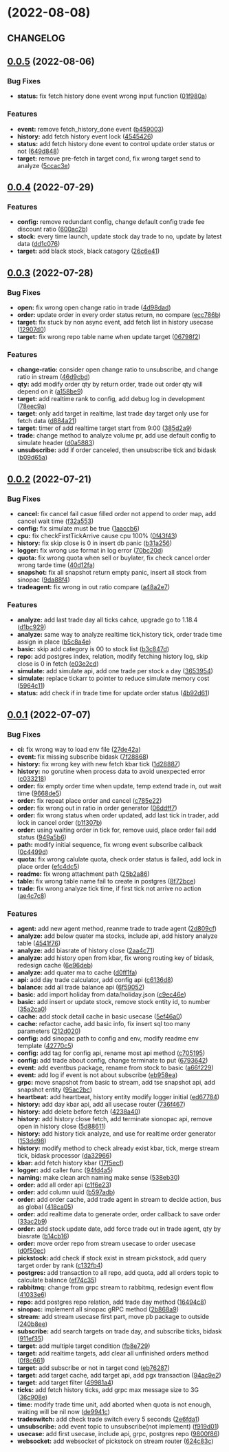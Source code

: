 # [](https://gitlab.tocraw.com/root/toc-machine-trading/compare/v0.0.5...v) (2022-08-08)

## CHANGELOG

## [0.0.5](https://gitlab.tocraw.com/root/toc-machine-trading/compare/v0.0.4...v0.0.5) (2022-08-06)

### Bug Fixes

* **status:** fix fetch history done event wrong input function ([01f980a](https://gitlab.tocraw.com/root/toc-machine-trading/commit/01f980aac99975489d794ee268334e94a7881e99))

### Features

* **event:** remove fetch_history_done event ([b459003](https://gitlab.tocraw.com/root/toc-machine-trading/commit/b459003cbc4fe7dc896b474dd7e698b54ab0ffe7))
* **history:** add fetch history event lock ([4545426](https://gitlab.tocraw.com/root/toc-machine-trading/commit/4545426be2d948e98e3859b17f27dad66fb7541e))
* **status:** add fetch history done event to control update order status or not ([649d848](https://gitlab.tocraw.com/root/toc-machine-trading/commit/649d848b6e55ac8fc1ea1f1ac39808be5a273c0a))
* **target:** remove pre-fetch in target cond, fix wrong target send to analyze ([5ccac3e](https://gitlab.tocraw.com/root/toc-machine-trading/commit/5ccac3ec93314683554454e3e77980c3d7f8301b))

## [0.0.4](https://gitlab.tocraw.com/root/toc-machine-trading/compare/v0.0.3...v0.0.4) (2022-07-29)

### Features

* **config:** remove redundant config, change default config trade fee discount ratio ([600ac2b](https://gitlab.tocraw.com/root/toc-machine-trading/commit/600ac2bf2174b06932d927237a9d00bcda175bb7))
* **stock:** every time launch, update stock day trade to no, update by latest data ([dd1c076](https://gitlab.tocraw.com/root/toc-machine-trading/commit/dd1c076eed2d526908ad2ad3c6160542102cc3ae))
* **target:** add black stock, black catagory ([26c6e41](https://gitlab.tocraw.com/root/toc-machine-trading/commit/26c6e412d972066f6b7afe9867391a1db9b26ff4))

## [0.0.3](https://gitlab.tocraw.com/root/toc-machine-trading/compare/v0.0.2...v0.0.3) (2022-07-28)

### Bug Fixes

* **open:** fix wrong open change ratio in trade ([4d98dad](https://gitlab.tocraw.com/root/toc-machine-trading/commit/4d98dad3b555d7ec0d001f05abce8aad14f5baf8))
* **order:** update order in every order status return, no compare ([ecc786b](https://gitlab.tocraw.com/root/toc-machine-trading/commit/ecc786b58819697f93f16eaefc087032a415727c))
* **target:** fix stuck by non async event, add fetch list in history usecase ([12907d0](https://gitlab.tocraw.com/root/toc-machine-trading/commit/12907d0286828741b593e416df4925cfc3fd4677))
* **target:** fix wrong repo table name when update target ([06798f2](https://gitlab.tocraw.com/root/toc-machine-trading/commit/06798f270a71e6706bd12d4a07a30dc5200c268c))

### Features

* **change-ratio:** consider open change ratio to unsubscribe, and change ratio in stream ([46d9cbd](https://gitlab.tocraw.com/root/toc-machine-trading/commit/46d9cbdfe9fec702055de47da14d34d526ea71a2))
* **qty:** add modify order qty by return order, trade out order qty will depend on it ([a158be9](https://gitlab.tocraw.com/root/toc-machine-trading/commit/a158be9e475588de389655dd307cc806a361c651))
* **target:** add realtime rank to config, add debug log in development ([78eec9a](https://gitlab.tocraw.com/root/toc-machine-trading/commit/78eec9a77b57bb9a4a0cca2961deb34397998995))
* **target:** only add target in realtime, last trade day target only use for fetch data ([d884a21](https://gitlab.tocraw.com/root/toc-machine-trading/commit/d884a214530c1d73dd8a81db1d0e601d2b06814f))
* **target:** timer of add realtime target start from 9:00 ([385d2a9](https://gitlab.tocraw.com/root/toc-machine-trading/commit/385d2a949b1162a2bc89a4b172db39e79de3348b))
* **trade:** change method to analyze volume pr, add use default config to simulate header ([d0a5883](https://gitlab.tocraw.com/root/toc-machine-trading/commit/d0a5883008455ad3b36be3ffc2c65660ccbb820f))
* **unsubscribe:** add if order canceled, then unsubscribe tick and bidask ([b09d65a](https://gitlab.tocraw.com/root/toc-machine-trading/commit/b09d65a88b273fb39cb98d07b81c1f02ffa5de21))

## [0.0.2](https://gitlab.tocraw.com/root/toc-machine-trading/compare/v0.0.1...v0.0.2) (2022-07-21)

### Bug Fixes

* **cancel:** fix cancel fail casue filled order not append to order map, add cancel wait time ([f32a553](https://gitlab.tocraw.com/root/toc-machine-trading/commit/f32a5534566fc436c3e513dec4fc0a37307b16fe))
* **config:** fix simulate must be true ([1aaccb6](https://gitlab.tocraw.com/root/toc-machine-trading/commit/1aaccb6236cfc86523bb51746be91fb4d85d4b28))
* **cpu:** fix checkFirstTickArrive cause cpu 100% ([0f43f43](https://gitlab.tocraw.com/root/toc-machine-trading/commit/0f43f435e663e154947c548ca5d6b442ed54b956))
* **history:** fix skip close is 0 in insert db panic ([b31a256](https://gitlab.tocraw.com/root/toc-machine-trading/commit/b31a256682fdab589c1e1fa2008f993cd046bf99))
* **logger:** fix wrong use format in log error ([70bc20d](https://gitlab.tocraw.com/root/toc-machine-trading/commit/70bc20dfaf90ba12274080e87f1150539e7b3b13))
* **quota:** fix wrong quota when sell or buylater, fix check cancel order wrong tarde time ([40d12fa](https://gitlab.tocraw.com/root/toc-machine-trading/commit/40d12fa27513dd6f9530409e4c5d6a6726adb5e7))
* **snapshot:** fix all snapshot return empty panic, insert all stock from sinopac ([9da88f4](https://gitlab.tocraw.com/root/toc-machine-trading/commit/9da88f4008a848231b0bb2609b2ee55ca43586ec))
* **tradeagent:** fix wrong in out ratio compare ([a48a2e7](https://gitlab.tocraw.com/root/toc-machine-trading/commit/a48a2e755fae16bcc2971a573a367fb91c8aaeac))

### Features

* **analyze:** add last trade day all ticks cahce, upgrade go to 1.18.4 ([d1bc929](https://gitlab.tocraw.com/root/toc-machine-trading/commit/d1bc929a63494c4d2bc29950d8c3b5f332b3ba36))
* **analyze:** same way to analyze realtime tick,history tick, order trade time assign in place ([b5c8a4e](https://gitlab.tocraw.com/root/toc-machine-trading/commit/b5c8a4e028047abd558cc3bb666ba5251c6b9441))
* **basic:** skip add category is 00 to stock list ([b3c847d](https://gitlab.tocraw.com/root/toc-machine-trading/commit/b3c847df328cc1169edd30f7fb85ffd05ed03df6))
* **repo:** add postgres index, relation, modify fetching history log, skip close is 0 in fetch ([e03e2cd](https://gitlab.tocraw.com/root/toc-machine-trading/commit/e03e2cd6733819666932924fe79a8830eb4419b7))
* **simulate:** add simulate api, add one trade per stock a day ([3653954](https://gitlab.tocraw.com/root/toc-machine-trading/commit/3653954c8199bf8e323c367eb270916bd7cddd90))
* **simulate:** replace tickarr to pointer to reduce simulate memory cost ([5964c11](https://gitlab.tocraw.com/root/toc-machine-trading/commit/5964c1114b32b645d8ca959d468fb6987d41e291))
* **status:** add check if in trade time for update order status ([4b92d61](https://gitlab.tocraw.com/root/toc-machine-trading/commit/4b92d61b503215e99f9c05377318316a8c290672))

## [0.0.1](https://gitlab.tocraw.com/root/toc-machine-trading/compare/94fd4a56259d9ca8e7c99417195165358148b2f8...v0.0.1) (2022-07-07)

### Bug Fixes

* **ci:** fix wrong way to load env file ([27de42a](https://gitlab.tocraw.com/root/toc-machine-trading/commit/27de42a131c33b7530b5e072459dd567b6c37c18))
* **event:** fix missing subscribe bidask ([7f28868](https://gitlab.tocraw.com/root/toc-machine-trading/commit/7f28868cf57f513d3868a27f191d59eee9eb96d1))
* **history:** fix wrong key with new fetch kbar tick ([1d28887](https://gitlab.tocraw.com/root/toc-machine-trading/commit/1d2888765c8bbcd93d2f6b655e6970a9e7895306))
* **history:** no gorutine when process data to avoid unexpected error ([c033218](https://gitlab.tocraw.com/root/toc-machine-trading/commit/c03321827761adcc3b2905433ed64732e0a3ecb7))
* **order:** fix empty order time when update, temp extend trade in, out wait time ([9668de5](https://gitlab.tocraw.com/root/toc-machine-trading/commit/9668de54e7563cb9cf0e496218a35928b810dc44))
* **order:** fix repeat place order and cancel ([c785e22](https://gitlab.tocraw.com/root/toc-machine-trading/commit/c785e22993c17146951e0f04bfbc526ec63f84bb))
* **order:** fix wrong out in ratio in order generator ([06ddff7](https://gitlab.tocraw.com/root/toc-machine-trading/commit/06ddff771a91230d875f114252e185707c7efa95))
* **order:** fix wrong status when order updated, add last tick in trader, add lock in cancel order ([b1f307b](https://gitlab.tocraw.com/root/toc-machine-trading/commit/b1f307b366f773ac1b32835dbe0fab827ff60054))
* **order:** using waiting order in tick for, remove uuid, place order fail add status ([949a5b6](https://gitlab.tocraw.com/root/toc-machine-trading/commit/949a5b67f2fc4fc635506d221af9b603800a6164))
* **path:** modify initial sequence, fix wrong event subscribe callback ([0c4499d](https://gitlab.tocraw.com/root/toc-machine-trading/commit/0c4499d831620cd68140a54f068f9250ef56b704))
* **quota:** fix wrong calulate quota, check order status is failed, add lock in place order ([efc4dc5](https://gitlab.tocraw.com/root/toc-machine-trading/commit/efc4dc5bb57bf6d380cace1553eb554d3c3d0c9d))
* **readme:** fix wrong attachment path ([25b2a86](https://gitlab.tocraw.com/root/toc-machine-trading/commit/25b2a86e3c2b19698c6076a6582a48ea8ff12b18))
* **table:** fix wrong table name fail to create in postgres ([8f72bce](https://gitlab.tocraw.com/root/toc-machine-trading/commit/8f72bce677463a570f27e4692a938bb6fec55cd3))
* **trade:** fix wrong analyze tick time, if first tick not arrive no action ([ae4c7c8](https://gitlab.tocraw.com/root/toc-machine-trading/commit/ae4c7c87e19f71c6af29f9e95b6c41a512861481))

### Features

* **agent:** add new agent method, reanme trade to trade agent ([2d809cf](https://gitlab.tocraw.com/root/toc-machine-trading/commit/2d809cffa790894599af28812e5eb2b4ba1dd39a))
* **analyze:** add below quater ma stocks, include api, add history analyze table ([4541f76](https://gitlab.tocraw.com/root/toc-machine-trading/commit/4541f760adf59a6b85d70c202cb8b157327801f4))
* **analyze:** add biasrate of history close ([2aa4c71](https://gitlab.tocraw.com/root/toc-machine-trading/commit/2aa4c71560e9c8c7eb5d479b02a99543d1c2eb85))
* **analyze:** add history open from kbar, fix wrong routing key of bidask, redesign cache ([6e96deb](https://gitlab.tocraw.com/root/toc-machine-trading/commit/6e96deb46eebcd452e893ee0851df648a18a1f82))
* **analyze:** add quater ma to cache ([d0ff1fa](https://gitlab.tocraw.com/root/toc-machine-trading/commit/d0ff1fa8d21934a56a57b78ef6d58173c1c3f956))
* **api:** add day trade calculator, add config api ([c6136d8](https://gitlab.tocraw.com/root/toc-machine-trading/commit/c6136d873417409591690f4a3729d4db0d4514b8))
* **balance:** add all trade balance api ([6f59052](https://gitlab.tocraw.com/root/toc-machine-trading/commit/6f59052a90b421e91dd8ad3cbb1a27e0f95761cf))
* **basic:** add import holiday from data/holiday.json ([c9ec46e](https://gitlab.tocraw.com/root/toc-machine-trading/commit/c9ec46eae8d25d238c004740db2113621a460a92))
* **basic:** add insert or update stock, remove stock entity id, to number ([35a2ca0](https://gitlab.tocraw.com/root/toc-machine-trading/commit/35a2ca09a62d98f125418f4d56a8603c42cf8711))
* **cache:** add stock detail cache in basic usecase ([5ef46a0](https://gitlab.tocraw.com/root/toc-machine-trading/commit/5ef46a0b1111c37123b210356b4b083066ef6a6b))
* **cache:** refactor cache, add basic info, fix insert sql too many parameters ([212d020](https://gitlab.tocraw.com/root/toc-machine-trading/commit/212d02059e4a2b929a9607f0b9b2bb54e06f869b))
* **config:** add sinopac path to config and env, modify readme env template ([42770c5](https://gitlab.tocraw.com/root/toc-machine-trading/commit/42770c5b2b0a22294eb8ce843223984e0f92f950))
* **config:** add tag for config api, rename most api method ([c705195](https://gitlab.tocraw.com/root/toc-machine-trading/commit/c705195518bc81cc7147c0de24112f6c27335c8a))
* **config:** add trade about config, change terminate to put ([6793642](https://gitlab.tocraw.com/root/toc-machine-trading/commit/67936420e3513e194f2914d6c672caa74dd87fc8))
* **event:** add eventbus package, rename from stock to basic ([a66f229](https://gitlab.tocraw.com/root/toc-machine-trading/commit/a66f229ce8fd5a137a613bd34c6485ad80cc7068))
* **event:** add log if event is not about subscribe ([eb958ea](https://gitlab.tocraw.com/root/toc-machine-trading/commit/eb958ea3ca643bd6c5858f972762e3a00fa646d1))
* **grpc:** move snapshot from basic to stream, add tse snapshot api, add snapshot entity ([95ac2bc](https://gitlab.tocraw.com/root/toc-machine-trading/commit/95ac2bc013d37d4e5bc66d7faed3a9b058532ab4))
* **heartbeat:** add heartbeat, history entity modify logger initial ([ed67784](https://gitlab.tocraw.com/root/toc-machine-trading/commit/ed6778478e670383c23d29dc31b93f0cfa483e7c))
* **history:** add day kbar api, add all usecase router ([736f467](https://gitlab.tocraw.com/root/toc-machine-trading/commit/736f467d27ec74631bc4ba202b63a5a24dd2171d))
* **history:** add delete before fetch ([4238a40](https://gitlab.tocraw.com/root/toc-machine-trading/commit/4238a40e362bf6878f6c956809f54a30b2dc0f5f))
* **history:** add history close fetch, add terminate sionopac api, remove open in history close ([5d88611](https://gitlab.tocraw.com/root/toc-machine-trading/commit/5d8861134a1a88075d4f1686bd141dc412854830))
* **history:** add history tick analyze, and use for realtime order generator ([153dd98](https://gitlab.tocraw.com/root/toc-machine-trading/commit/153dd9838e142b0b52f7699c718e257ed4667e3d))
* **history:** modify method to check already exist kbar, tick, merge stream tick, bidask processor ([da32966](https://gitlab.tocraw.com/root/toc-machine-trading/commit/da32966751c4b7cdef2e7680959273a5d2180ae8))
* **kbar:** add fetch history kbar ([17f5ecf](https://gitlab.tocraw.com/root/toc-machine-trading/commit/17f5ecf0ef56dce90adcf393cda961490d81655f))
* **logger:** add caller func ([94fd4a5](https://gitlab.tocraw.com/root/toc-machine-trading/commit/94fd4a56259d9ca8e7c99417195165358148b2f8))
* **naming:** make clean arch naming make sense ([538eb30](https://gitlab.tocraw.com/root/toc-machine-trading/commit/538eb3051f2719f90b288ef004644591be4b0406))
* **order:** add all order api ([c1f6e23](https://gitlab.tocraw.com/root/toc-machine-trading/commit/c1f6e235a0c5b3fe47cba2573e356a12553d096a))
* **order:** add column uuid ([b597adb](https://gitlab.tocraw.com/root/toc-machine-trading/commit/b597adbd92a3fed6c9e31d2cc71a3d7fd6d11107))
* **order:** add order cache, add trade agent in stream to decide action, bus as global ([418ca05](https://gitlab.tocraw.com/root/toc-machine-trading/commit/418ca05e389b34a47543b5a38674d67888c8099d))
* **order:** add realtime data to generate order, order callback to save order ([33ac2b9](https://gitlab.tocraw.com/root/toc-machine-trading/commit/33ac2b9d572a162e2081e3b3d0b3f3e18d08a0c2))
* **order:** add stock update date, add force trade out in trade agent, qty by biasrate ([b14cb16](https://gitlab.tocraw.com/root/toc-machine-trading/commit/b14cb16bcd0c2f2bc73340cc0e27653b7cb31bdd))
* **order:** move order repo from stream usecase to order usecase ([d0f50ec](https://gitlab.tocraw.com/root/toc-machine-trading/commit/d0f50ec7dd20ca80e678a5d7774596d1073a64d7))
* **pickstock:** add check if stock exist in stream pickstock, add query target order by rank ([c132fb4](https://gitlab.tocraw.com/root/toc-machine-trading/commit/c132fb4d99d9273ae83ba185536e7055d3c35b67))
* **postgres:** add transaction to all repo, add quota, add all orders topic to calculate balance ([ef74c35](https://gitlab.tocraw.com/root/toc-machine-trading/commit/ef74c35d41a5487ee4915b53efd890ed27e17fa1))
* **rabbitmq:** change from grpc stream to rabbitmq, redesign event flow ([41033e6](https://gitlab.tocraw.com/root/toc-machine-trading/commit/41033e6a05f69acee6bd612de0c1ee6e21035545))
* **repo:** add postgres repo relation, add trade day method ([16494c8](https://gitlab.tocraw.com/root/toc-machine-trading/commit/16494c82984f3bec9b6ef280b9bd133c8926e56e))
* **sinopac:** implement all sinopac gRPC method ([2b868a9](https://gitlab.tocraw.com/root/toc-machine-trading/commit/2b868a96da2aee5f22c0fd4a2c8f974fcc071159))
* **stream:** add stream usecase first part, move pb package to outside ([240b8ee](https://gitlab.tocraw.com/root/toc-machine-trading/commit/240b8ee886cb76486e78735d2cbf4f815fba9f8f))
* **subscribe:** add search targets on trade day, and subscribe ticks, bidask ([911ef35](https://gitlab.tocraw.com/root/toc-machine-trading/commit/911ef3581007996ec955d745c8ca667d8e4529be))
* **target:** add multiple target condition ([fb8e729](https://gitlab.tocraw.com/root/toc-machine-trading/commit/fb8e7290108e69ae2d00e911ad715ff31bcdeaa9))
* **target:** add realtime targets, add clear all unfinished orders method ([0f8c661](https://gitlab.tocraw.com/root/toc-machine-trading/commit/0f8c6617bbb0c4f0c306d0b5b8e1fb57086f015f))
* **target:** add subscribe or not in target cond ([eb76287](https://gitlab.tocraw.com/root/toc-machine-trading/commit/eb762870aa8039883c4462346d959b730e52fada))
* **target:** add target cache, add target api, add pgx transaction ([94ac9e2](https://gitlab.tocraw.com/root/toc-machine-trading/commit/94ac9e2d897481579ff29e0606f3f346601170cd))
* **target:** add target filter ([49981a4](https://gitlab.tocraw.com/root/toc-machine-trading/commit/49981a4c8ba338c466e17e125df9550a5111e343))
* **ticks:** add fetch history ticks, add grpc max message size to 3G ([36c908e](https://gitlab.tocraw.com/root/toc-machine-trading/commit/36c908eade6f072d616a63123ada4e31c16f5455))
* **time:** modify trade time unit, add aborted when quota is not enough, waiting will be nil now ([de9941c](https://gitlab.tocraw.com/root/toc-machine-trading/commit/de9941cccd412f9dc3d00dac92a40cd1be96014e))
* **tradeswitch:** add check trade switch every 5 seconds ([2e6fda1](https://gitlab.tocraw.com/root/toc-machine-trading/commit/2e6fda1d2e07132c4205a74742c5a6bb9993a731))
* **unsubscribe:** add event topic to unsubscribe(not implement) ([f919d01](https://gitlab.tocraw.com/root/toc-machine-trading/commit/f919d012439a11eacac9a13538557dd278395764))
* **usecase:** add first usecase, include api, grpc, postgres repo ([9800f86](https://gitlab.tocraw.com/root/toc-machine-trading/commit/9800f865e3ed0b16afe06f487523c0a3a4d2b9d8))
* **websocket:** add websocket of pickstock on stream router ([624c83c](https://gitlab.tocraw.com/root/toc-machine-trading/commit/624c83cd9be9ec504b36c9c29ddb12df3aec61e8))
